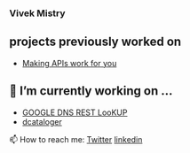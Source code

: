 ### Vivek Mistry

## projects previously worked on

- [Making APIs work for you](https://github.com/bluecatlabs/making-apis-work-for-you/)

## 🔭 I’m currently working on ...

- [GOOGLE DNS REST LooKUP](https://github.com/elephantatech/GoogleDNSLookup)
- [dcataloger](https://github.com/elephantatech/dcatalog)

📫 How to reach me:
[Twitter](https://twitter.com/elephantatech)
[linkedin](https://www.linkedin.com/in/vivekmistry/)
<!--
**elephantatech/elephantatech** is a ✨ _special_ ✨ repository because its `README.md` (this file) appears on your GitHub profile.

Here are some ideas to get you started:

- 🔭 I’m currently working on ...
- 🌱 I’m currently learning ...
- 👯 I’m looking to collaborate on ...
- 🤔 I’m looking for help with ...
- 💬 Ask me about ...
- 📫 How to reach me: ...
- 😄 Pronouns: ...
- ⚡ Fun fact: ...
-->
